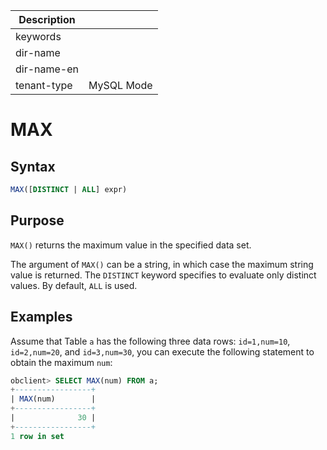 | Description   |                 |
|---------------|-----------------|
| keywords      |                 |
| dir-name      |                 |
| dir-name-en   |                 |
| tenant-type   | MySQL Mode      |

# MAX

## Syntax

```sql
MAX([DISTINCT | ALL] expr)
```

## Purpose

`MAX()` returns the maximum value in the specified data set.

The argument of `MAX()` can be a string, in which case the maximum string value is returned. The `DISTINCT` keyword specifies to evaluate only distinct values. By default, `ALL` is used.

## Examples

Assume that Table `a` has the following three data rows: `id=1,num=10`, `id=2,num=20`, and `id=3,num=30`, you can execute the following statement to obtain the maximum `num`:

```sql
obclient> SELECT MAX(num) FROM a;
+-----------------+
| MAX(num)        |
+-----------------+
|              30 |
+-----------------+
1 row in set
```
